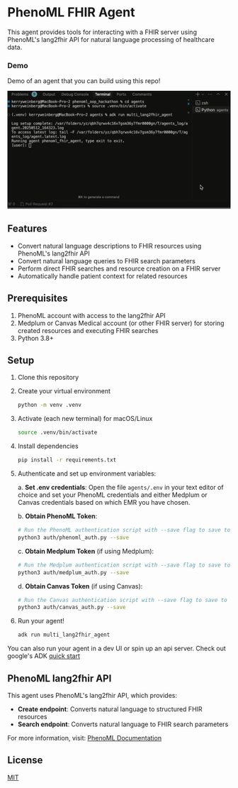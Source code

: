 # PhenoML FHIR Agent

This agent provides tools for interacting with a FHIR server using PhenoML's lang2fhir API for natural language processing of healthcare data.

### Demo

Demo of an agent that you can build using this repo!

![PhenoML FHIR Agent Demo](202505131555.gif)

## Features

- Convert natural language descriptions to FHIR resources using PhenoML's lang2fhir API
- Convert natural language queries to FHIR search parameters
- Perform direct FHIR searches and resource creation on a FHIR server
- Automatically handle patient context for related resources

## Prerequisites

1. PhenoML account with access to the lang2fhir API
2. Medplum or Canvas Medical account (or other FHIR server) for storing created resources and executing FHIR searches
3. Python 3.8+

## Setup

1. Clone this repository

2. Create your virtual environment
   ```bash
   python -m venv .venv
   ```

3. Activate (each new terminal) for macOS/Linux

   ```bash
   source .venv/bin/activate
   ```

4. Install dependencies
   ```bash
   pip install -r requirements.txt
   ```

5. Authenticate and set up environment variables:

   a. **Set .env credentials**:
   Open the file `agents/.env` in your text editor of choice and set your
PhenoML credentials and either Medplum or Canvas credentials based on which
EMR you have chosen.

   b. **Obtain PhenoML Token**:
   ```bash
   # Run the PhenoML authentication script with --save flag to save to .env automatically. Assumes your credentials are in your .env already 
   python3 auth/phenoml_auth.py --save
   ```

   c. **Obtain Medplum Token** (if using Medplum):
   ```bash
   # Run the Medplum authentication script with --save flag to save to .env automatically. Assumes your credentials are in your .env already
   python3 auth/medplum_auth.py --save

   ```

   d. **Obtain Canvas Token** (if using Canvas):
   ```bash
   # Run the Canvas authentication script with --save flag to save to .env automatically. Assumes your credentials are in your .env already
   python3 auth/canvas_auth.py --save

   ```

6. Run your agent! 
   ```bash
   adk run multi_lang2fhir_agent
   ```
You can also run your agent in a dev UI or spin up an api server. Check out google's ADK [quick start](https://google.github.io/adk-docs/get-started/quickstart/#run-your-agent)

## PhenoML lang2fhir API

This agent uses PhenoML's lang2fhir API, which provides:

- **Create endpoint**: Converts natural language to structured FHIR resources
- **Search endpoint**: Converts natural language to FHIR search parameters

For more information, visit: [PhenoML Documentation](https://developer.pheno.ml)

## License

[MIT](LICENSE) 
